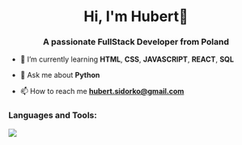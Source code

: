 <h1 align="center">Hi, I'm Hubert👋</h1>
<h3 align="center">A passionate FullStack Developer from Poland</h3>

- 🌱 I’m currently learning **HTML**, **CSS**, **JAVASCRIPT**, **REACT**, **SQL**

- 💬 Ask me about **Python**

- 📫 How to reach me **hubert.sidorko@gmail.com**

<h3 align="left">Languages and Tools:</h3>
<img src="https://skillicons.dev/icons?i=html,css,js,react,nodejs,php,wordpress,postgres,mysql,py,java,git">
